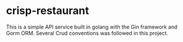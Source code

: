 # crisp-restaurant

This is a simple API service built in golang with the Gin framework and Gorm ORM. Several Crud conventions was followed in this project.
